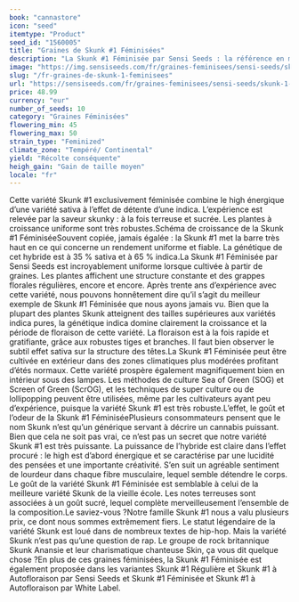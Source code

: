 ```yaml
---
book: "cannastore"
icon: "seed"
itemtype: "Product"
seed_id: "1560005"
title: "Graines de Skunk #1 Féminisées"
description: "La Skunk #1 Féminisée par Sensi Seeds : la référence en matière d’uniformité, de fiabilité et d’importance des récoltes. High hybride très agréable."
image: "https://img.sensiseeds.com/fr/graines-feminisees/sensi-seeds/skunk-1-femelle-image.png"
slug: "/fr-graines-de-skunk-1-feminisees"
url: "https://sensiseeds.com/fr/graines-feminisees/sensi-seeds/skunk-1-femelle?a_aid=cannastore"
price: 48.99
currency: "eur"
number_of_seeds: 10
category: "Graines Féminisées"
flowering_min: 45
flowering_max: 50
strain_type: "Feminized"
climate_zone: "Tempéré/ Continental"
yield: "Récolte conséquente"
heigh_gain: "Gain de taille moyen"
locale: "fr"
---
```

Cette variété Skunk #1 exclusivement féminisée combine le high énergique d’une variété sativa à l’effet de détente d’une indica. L’expérience est relevée par la saveur skunky : à la fois terreuse et sucrée. Les plantes à croissance uniforme sont très robustes.Schéma de croissance de la Skunk #1 FéminiséeSouvent copiée, jamais égalée : la Skunk #1 met la barre très haut en ce qui concerne un rendement uniforme et fiable. La génétique de cet hybride est à 35 % sativa et à 65 % indica.La Skunk #1 Féminisée par Sensi Seeds est incroyablement uniforme lorsque cultivée à partir de graines. Les plantes affichent une structure constante et des grappes florales régulières, encore et encore. Après trente ans d’expérience avec cette variété, nous pouvons honnêtement dire qu’il s’agit du meilleur exemple de Skunk #1 Féminisée que nous ayons jamais vu. Bien que la plupart des plantes Skunk atteignent des tailles supérieures aux variétés indica pures, la génétique indica domine clairement la croissance et la période de floraison de cette variété. La floraison est à la fois rapide et gratifiante, grâce aux robustes tiges et branches. Il faut bien observer le subtil effet sativa sur la structure des têtes.La Skunk #1 Féminisée peut être cultivée en extérieur dans des zones climatiques plus modérées profitant d’étés normaux. Cette variété prospère également magnifiquement bien en intérieur sous des lampes. Les méthodes de culture Sea of Green (SOG) et Screen of Green (ScrOG), et les techniques de super culture ou de lollipopping peuvent être utilisées, même par les cultivateurs ayant peu d’expérience, puisque la variété Skunk #1 est très robuste.L’effet, le goût et l’odeur de la Skunk #1 FéminiséePlusieurs consommateurs pensent que le nom Skunk n’est qu’un générique servant à décrire un cannabis puissant. Bien que cela ne soit pas vrai, ce n’est pas un secret que notre variété Skunk #1 est très puissante. La puissance de l’hybride est claire dans l’effet procuré : le high est d’abord énergique et se caractérise par une lucidité des pensées et une importante créativité. S’en suit un agréable sentiment de lourdeur dans chaque fibre musculaire, lequel semble détendre le corps. Le goût de la variété Skunk #1 Féminisée est semblable à celui de la meilleure variété Skunk de la vieille école. Les notes terreuses sont associées à un goût sucré, lequel complète merveilleusement l’ensemble de la composition.Le saviez-vous ?Notre famille Skunk #1 nous a valu plusieurs prix, ce dont nous sommes extrêmement fiers. Le statut légendaire de la variété Skunk est loué dans de nombreux textes de hip-hop. Mais la variété Skunk n’est pas qu’une question de rap. Le groupe de rock britannique Skunk Anansie et leur charismatique chanteuse Skin, ça vous dit quelque chose ?En plus de ces graines féminisées, la Skunk #1 Féminisée est également proposée dans les variantes Skunk #1 Régulière et Skunk #1 à Autofloraison par Sensi Seeds et Skunk #1 Féminisée et Skunk #1 à Autofloraison par White Label.
